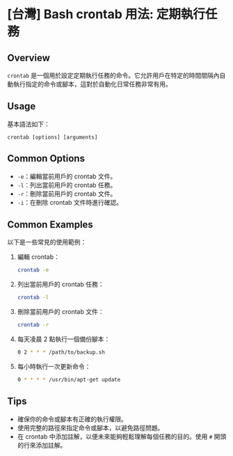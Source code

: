 # [台灣] Bash crontab 用法: 定期執行任務

## Overview
`crontab` 是一個用於設定定期執行任務的命令。它允許用戶在特定的時間間隔內自動執行指定的命令或腳本，這對於自動化日常任務非常有用。

## Usage
基本語法如下：
```
crontab [options] [arguments]
```

## Common Options
- `-e`：編輯當前用戶的 crontab 文件。
- `-l`：列出當前用戶的 crontab 任務。
- `-r`：刪除當前用戶的 crontab 文件。
- `-i`：在刪除 crontab 文件時進行確認。

## Common Examples
以下是一些常見的使用範例：

1. 編輯 crontab：
   ```bash
   crontab -e
   ```

2. 列出當前用戶的 crontab 任務：
   ```bash
   crontab -l
   ```

3. 刪除當前用戶的 crontab 文件：
   ```bash
   crontab -r
   ```

4. 每天凌晨 2 點執行一個備份腳本：
   ```bash
   0 2 * * * /path/to/backup.sh
   ```

5. 每小時執行一次更新命令：
   ```bash
   0 * * * * /usr/bin/apt-get update
   ```

## Tips
- 確保你的命令或腳本有正確的執行權限。
- 使用完整的路徑來指定命令或腳本，以避免路徑問題。
- 在 crontab 中添加註解，以便未來能夠輕鬆理解每個任務的目的。使用 `#` 開頭的行來添加註解。